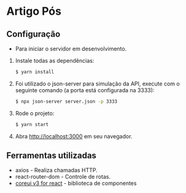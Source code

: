# Artigo Pós

## Configuração

- Para iniciar o servidor em desenvolvimento.

1. Instale todas as dependências:

   ```sh
   $ yarn install
   ```

2. Foi utilizado o json-server para simulação da API, execute com o seguinte comando (a porta está configurada na 3333):

   ```sh
   $ npx json-server server.json -p 3333
   ```

3. Rode o projeto:

   ```sh
   $ yarn start
   ```

4. Abra [http://localhost:3000](http://localhost:3000) em seu navegador.

## Ferramentas utilizadas

- axios - Realiza chamadas HTTP.
- react-router-dom - Controle de rotas.
- [coreui v3 for react](https://coreui.io/react/) - biblioteca de componentes
